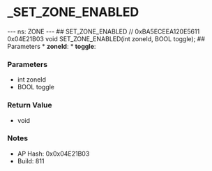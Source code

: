 # _SET_ZONE_ENABLED

--- ns: ZONE --- ## SET_ZONE_ENABLED  // 0xBA5ECEEA120E5611 0x04E21B03 void SET_ZONE_ENABLED(int zoneId, BOOL toggle);   ## Parameters * **zoneId**: * **toggle**:

### Parameters
* int zoneId
* BOOL toggle

### Return Value
* void

### Notes
* AP Hash: 0x0x04E21B03
* Build: 811

